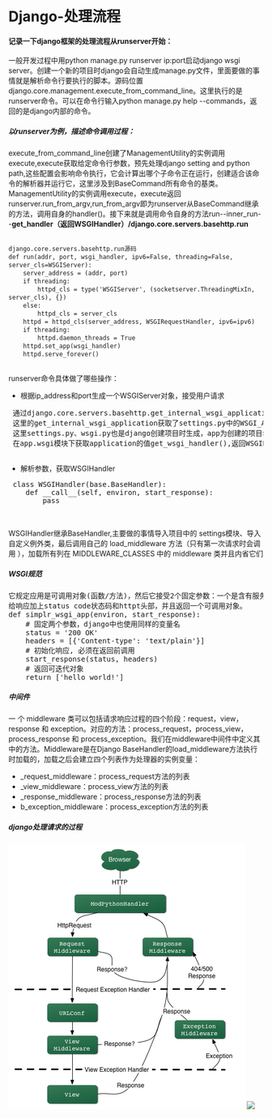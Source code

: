 # Django-处理流程
#### 记录一下django框架的处理流程从runserver开始：
一般开发过程中用python manage.py runserver ip:port启动django wsgi server。创建一个新的项目时django会自动生成manage.py文件，里面要做的事情就是解析命令行要执行的脚本。源码位置django.core.management.execute_from_command_line。这里执行的是runserver命令。可以在命令行输入python manage.py help --commands，返回的是django内部的命令。
##### 以runserver为例，描述命令调用过程：
execute_from_command_line创建了ManagementUtility的实例调用execute,execute获取给定命令行参数，预先处理django setting and python path,这些配置会影响命令执行，它会计算出哪个子命令正在运行，创建适合该命令的解析器并运行它，这里涉及到BaseCommand所有命令的基类。ManagementUtility的实例调用execute，execute返回runserver.run_from_argv,run_from_argv即为runserver从BaseCommand继承的方法，调用自身的handler()。接下来就是调用命令自身的方法run--inner_run--<b>get_handler（返回WSGIHandler）/django.core.servers.basehttp.run</b>

<pre><code>
django.core.servers.basehttp.run源码
def run(addr, port, wsgi_handler, ipv6=False, threading=False, server_cls=WSGIServer):
    server_address = (addr, port)
    if threading:
        httpd_cls = type('WSGIServer', (socketserver.ThreadingMixIn, server_cls), {})
    else:
        httpd_cls = server_cls
    httpd = httpd_cls(server_address, WSGIRequestHandler, ipv6=ipv6)
    if threading:
        httpd.daemon_threads = True
    httpd.set_app(wsgi_handler)
    httpd.serve_forever()
 </code></pre>
 
runserver命令具体做了哪些操作：
 - 根据ip_address和port生成一个WSGIServer对象，接受用户请求
 <pre>
 通过django.core.servers.basehttp.get_internal_wsgi_application获取wsgi_handler,
 这里的get_internal_wsgi_application获取了settings.py中的WSGI_APPLICATION的值app.wsgi.application。
 这里settings.py、wsgi.py也是django创建项目时生成，app为创建的项目名称。
 在app.wsgi模块下获取application的值get_wsgi_handler(),返回WSGIHandler
 </pre>
 - 解析参数，获取WSGIHandler
 <pre>
 class WSGIHandler(base.BaseHandler):
    def __call__(self, environ, start_response):
	    pass

 </pre>
 WSGIHandler继承BaseHandler,主要做的事情导入项目中的 settings模块、导入 自定义例外类，最后调用自己的 load_middleware 方法（只有第一次请求时会调用 ），加载所有列在 MIDDLEWARE_CLASSES 中的 middleware 类并且内省它们
##### WSGI规范
<pre>
它规定应用是可调用对象(函数/方法)，然后它接受2个固定参数：一个是含有服务器端的环境变量，另一个是可调用对象，这个对象用来初始化响应，
给响应加上status code状态码和httpt头部，并且返回一个可调用对象。
def simplr_wsgi_app(environ, start_response):
	# 固定两个参数，django中也使用同样的变量名
	status = '200 OK'
	headers = [{'Content-type': 'text/plain'}]
	# 初始化响应, 必须在返回前调用
	start_response(status, headers)
	# 返回可迭代对象
	return ['hello world!']
</pre>

##### 中间件
一 个 middleware 类可以包括请求响应过程的四个阶段：request，view，response 和 exception。对应的方法：process_request，process_view， process_response 和 process_exception。我们在middleware中间件中定义其中的方法。Middleware是在Django BaseHandler的load_middleware方法执行时加载的，加载之后会建立四个列表作为处理器的实例变量：

  -  _request_middleware：process_request方法的列表
  -  _view_middleware：process_view方法的列表
  -  _response_middleware：process_response方法的列表
  -  b_exception_middleware：process_exception方法的列表
##### django处理请求的过程
<img src='django-request.png'/>
<img src='djangp request.png'/>
